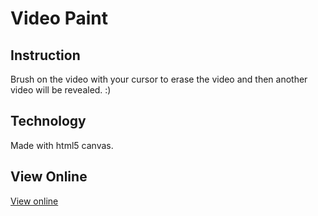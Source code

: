 # Video Paint

## Instruction

Brush on the video with your cursor to erase the video and then another video will be revealed. :)


## Technology

Made with html5 canvas.

## View Online

[View online](http://digitaleverything.net/demos/brush/2/)
